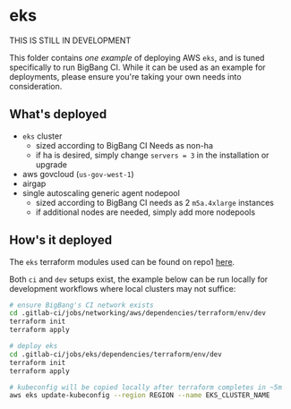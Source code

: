 # eks

THIS IS STILL IN DEVELOPMENT

This folder contains _one example_ of deploying AWS `eks`, and is tuned specifically to run BigBang CI.
While it can be used as an example for deployments, please ensure you're taking your own needs into consideration.

## What's deployed

* `eks` cluster
  * sized according to BigBang CI Needs as non-ha
  * if ha is desired, simply change `servers = 3` in the installation or upgrade
* aws govcloud (`us-gov-west-1`)
* airgap
* single autoscaling generic agent nodepool
  * sized according to BigBang CI needs as 2 `m5a.4xlarge` instances
  * if additional nodes are needed, simply add more nodepools

## How's it deployed

The `eks` terraform modules used can be found on repo1 [here](https://repo1.dso.mil/platform-one/distros/aws/aws-eks-tf/-/tree/main/eks-tf).

Both `ci` and `dev` setups exist, the example below can be run locally for development workflows where local clusters may not suffice:

```bash
# ensure BigBang's CI network exists
cd .gitlab-ci/jobs/networking/aws/dependencies/terraform/env/dev
terraform init
terraform apply

# deploy eks
cd .gitlab-ci/jobs/eks/dependencies/terraform/env/dev
terraform init
terraform apply

# kubeconfig will be copied locally after terraform completes in ~5m
aws eks update-kubeconfig --region REGION --name EKS_CLUSTER_NAME
```